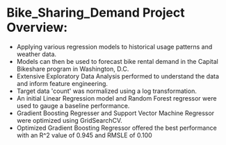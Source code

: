 # Bike_Sharing_Demand Project Overview:

* Applying various regression models to historical usage patterns and weather data. 
* Models can then be used to forecast bike rental demand in the Capital Bikeshare program in Washington, D.C.
* Extensive Exploratory Data Analysis performed to understand the data and inform feature engineering.
* Target data 'count' was normalized using a log transformation.
* An initial Linear Regression model and Random Forest regressor were used to gauge a baseline performance.
* Gradient Boosting Regresser and Support Vector Machine Regressor were optimized using GridSearchCV.
* Optimized Gradient Boosting Regressor offered the best performance with an R^2 value of 0.945 and RMSLE of 0.100
